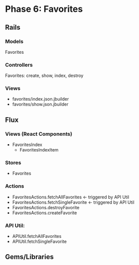 # Phase 6: Favorites

## Rails
### Models
Favorites

### Controllers
Favorites: create, show, index, destroy

### Views
* favorites/index.json.jbuilder
* favorites/show.json.jbuilder

## Flux
### Views (React Components)
* FavoritesIndex
  * FavoritesIndexItem

### Stores
* Favorites

### Actions
* FavoritesActions.fetchAllFavorites <- triggered by API Util
* FavoritesActions.fetchSingleFavorite <- triggered by API Util
* FavoritesActions.destroyFavorite
* FavoritesActions.createFavorite

### API Util: 
* APIUtil.fetchAllFavorites
* APIUtil.fetchSingleFavorite



## Gems/Libraries
